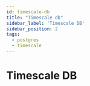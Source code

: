 ```yaml
---
id: timescale-db
title: "Timescale db"
sidebar_label: 'Timescale DB'
sidebar_position: 2
tags:
  - postgres
  - timescale
---
```

# Timescale DB

